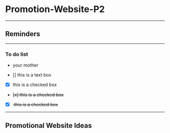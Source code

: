 # Promotion-Website-P2
----------------------
## Reminders
--------
### To do list

- your mother

- [] this is a text box

- [x] this is a checked box

- <del> [x] this is a checked box <del>

- [x] <del> this is a checked box <del>

--------
## Promotional Website Ideas

